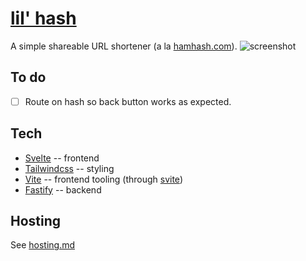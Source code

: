 # [lil' hash](lilhash.com)
A simple shareable URL shortener (a la [hamhash.com](hamhash.com)).
![screenshot](https://i.imgur.com/gBwgUKS.png)

## To do
- [ ] Route on hash so back button works as expected.

## Tech
- [Svelte](https://svelte.dev/) -- frontend
- [Tailwindcss](https://tailwindcss.com/) -- styling
- [Vite](https://vitejs.dev/) -- frontend tooling (through [svite](https://github.com/dominikg/svite))
- [Fastify](https://fastify.io/) -- backend

## Hosting
See [hosting.md](https://github.com/jackbow/lil-hash/blob/main/hosting.md)

